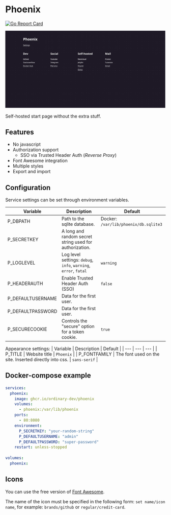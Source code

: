 # Phoenix

[![Go Report Card](https://goreportcard.com/badge/github.com/ordinary-dev/phoenix)](https://goreportcard.com/report/github.com/ordinary-dev/phoenix)

![Screenshot](screenshot.webp)

Self-hosted start page without the extra stuff.

## Features
- No javascript
- Authorization support
  - SSO via Trusted Header Auth (_Reverse Proxy_)
- Font Awesome integration
- Multiple styles
- Export and import

## Configuration
Service settings can be set through environment variables.

| Variable            | Description                                                      | Default                               |
| ---                 | ---                                                              | ---                                   |
| P_DBPATH            | Path to the sqlite database.                                     | Docker: `/var/lib/phoenix/db.sqlite3` |
| P_SECRETKEY         | A long and random secret string used for authorization.          |                                       |
| P_LOGLEVEL          | Log level settings: `debug`, `info`, `warning`, `error`, `fatal` | `warning`                             |
| P_HEADERAUTH        | Enable Trusted Header Auth (SSO)                                 | `false`                               |
| P_DEFAULTUSERNAME   | Data for the first user.                                         |                                       |
| P_DEFAULTPASSWORD   | Data for the first user.                                         |                                       |
| P_SECURECOOKIE      | Controls the "secure" option for a token cookie.                 | `true`                                |

Appearance settings:
| Variable            | Description                                                      | Default                               |
| ---                 | ---                                                              | ---                                   |
| P_TITLE             | Website title                                                    | `Phoenix`                             |
| P_FONTFAMILY        | The font used on the site. Inserted directly into css.           | `sans-serif`                          |

## Docker-compose example
```yml
services:
  phoenix:
    image: ghcr.io/ordinary-dev/phoenix
    volumes:
      - phoenix:/var/lib/phoenix
    ports:
      - 80:8080
    environment:
      P_SECRETKEY: "your-random-string"
      P_DEFAULTUSERNAME: "admin"
      P_DEFAULTPASSWORD: "super-password"
    restart: unless-stopped

volumes:
  phoenix:
```

## Icons

You can use the free version of [Font Awesome](https://fontawesome.com/search).

The name of the icon must be specified in the following form: `set name/icon name`, for example: `brands/github` or `regular/credit-card`.
